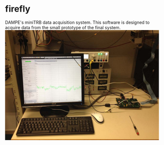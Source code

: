 firefly
=======

DAMPE's miniTRB data acquisition system. This software is designed to acquire data from the small prototype of the final system.
![Alt text](/screenshot.jpg?raw=true)

